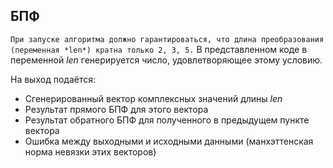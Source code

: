 ## БПФ

`При запуске алгоритма должно гарантироваться, что длина преобразования (переменная *len*) кратна только 2, 3, 5.`
В представленном коде в переменной *len* генерируется число, удовлетворяющее этому условию.

На выход подаётся:
- Сгенерированный вектор комплексных значений длины *len*
- Результат прямого БПФ для этого вектора
- Результат обратного БПФ для полученного в предыдущем пункте вектора
- Ошибка между выходными и исходными данными (манхэттенская норма невязки этих векторов)